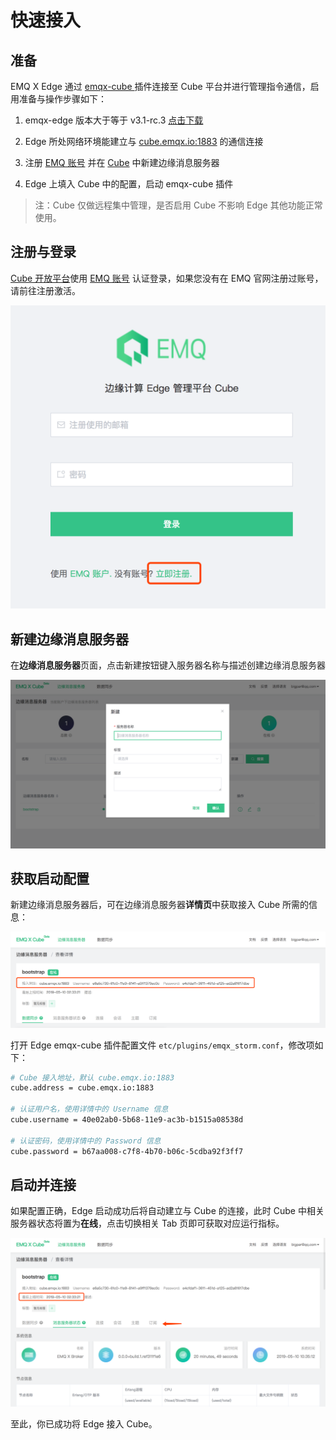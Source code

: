 # 快速接入

## 准备

EMQ X Edge 通过 [emqx-cube ](http://github.com/emqx/emqx-cube) 插件连接至 Cube 平台并进行管理指令通信，启用准备与操作步骤如下：

1. emqx-edge 版本大于等于 v3.1-rc.3 [点击下载](https://www.emqx.io/downloads/edge?osType=Raspberry%20Pi)

2. Edge 所处网络环境能建立与 [cube.emqx.io:1883](cube.emqx.io:1883) 的通信连接

3. 注册 [EMQ 账号](https://www.emqx.io/account?tab=register) 并在 [Cube](https://cube.emqx.io) 中新建边缘消息服务器

4. Edge 上填入 Cube 中的配置，启动 emqx-cube 插件



> 注：Cube 仅做远程集中管理，是否启用 Cube 不影响 Edge 其他功能正常使用。







## 注册与登录

[Cube  开放平台](https://cube.emqx.io)使用 [EMQ 账号](https://www.emqx.io/account?tab=register) 认证登录，如果您没有在 EMQ 官网注册过账号，请前往注册激活。



<img src="../_images/image-20190510103353683.png" class="medium-size">









## 新建边缘消息服务器

在**边缘消息服务器**页面，点击新建按钮键入服务器名称与描述创建边缘消息服务器

![image-20190510103429992](../_images/image-20190510103429992.png)







## 获取启动配置

新建边缘消息服务器后，可在边缘消息服务器**详情页**中获取接入 Cube 所需的信息：

![image-20190510103503135](../_images/image-20190510103503135.png)



打开 Edge emqx-cube 插件配置文件 `etc/plugins/emqx_storm.conf`，修改项如下：

```bash
# Cube 接入地址，默认 cube.emqx.io:1883
cube.address = cube.emqx.io:1883

# 认证用户名，使用详情中的 Username 信息
cube.username = 40e02ab0-5b68-11e9-ac3b-b1515a08538d

# 认证密码，使用详情中的 Password 信息
cube.password = b67aa008-c7f8-4b70-b06c-5cdba92f3ff7
```







## 启动并连接

如果配置正确，Edge 启动成功后将自动建立与 Cube 的连接，此时 Cube 中相关服务器状态将置为**在线**，点击切换相关 Tab 页即可获取对应运行指标。

![image-20190510103537283](../_images/image-20190510103537283.png)



至此，你已成功将 Edge 接入 Cube。

